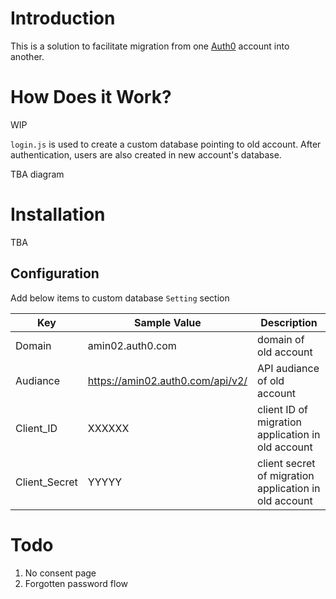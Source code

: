 Introduction
============

This is a solution to facilitate migration from one [Auth0](www.auth0.com) account into another.


How Does it Work?
=================

WIP

`login.js` is used to create a custom database pointing to old account. After authentication, users are also created in new account's database.

TBA diagram

Installation
============

TBA

Configuration
-------------

Add below items to custom database `Setting` section

| Key | Sample Value | Description |
|-----|-------|-------------|
|Domain|amin02.auth0.com|domain of old account|
|Audiance|https://amin02.auth0.com/api/v2/|API audiance of old account|
|Client_ID|XXXXXX|client ID of migration application in old account|
|Client_Secret|YYYYY|client secret of migration application in old account|

Todo
====

1. No consent page
2. Forgotten password flow
 
  